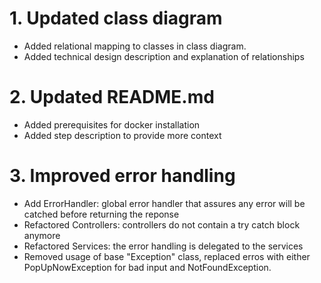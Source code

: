 # 1. Updated class diagram
 - Added relational mapping to classes in class diagram.
 - Added technical design description and explanation of relationships

# 2. Updated README.md
  - Added prerequisites for docker installation
  - Added step description to provide more context

# 3. Improved error handling
  - Add ErrorHandler: global error handler that assures any error will be catched before returning the reponse
  - Refactored Controllers: controllers do not contain a try catch block anymore
  - Refactored Services: the error handling is delegated to the services
  - Removed usage of base "Exception" class, replaced erros with either PopUpNowException for bad input and NotFoundException.
    
